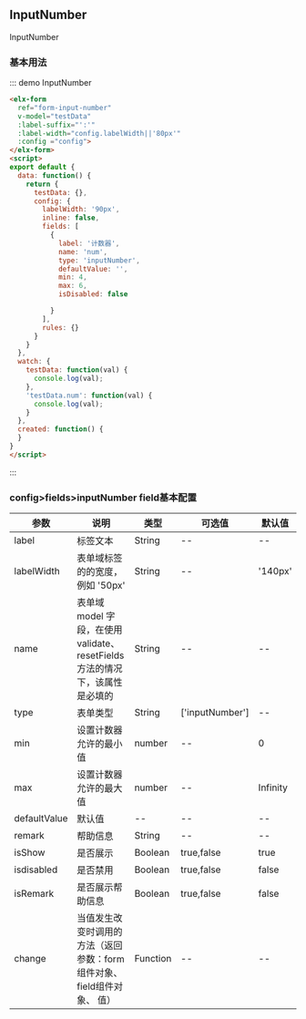 ## InputNumber

InputNumber

### 基本用法


::: demo InputNumber
```html
<elx-form
  ref="form-input-number"
  v-model="testData"
  :label-suffix="':'"
  :label-width="config.labelWidth||'80px'"
  :config ="config">
</elx-form>
<script>
export default {
  data: function() {
    return {
      testData: {},
      config: {
        labelWidth: '90px',
        inline: false,
        fields: [
          {
            label: '计数器',
            name: 'num',
            type: 'inputNumber',
            defaultValue: '',
            min: 4,
            max: 6,
            isDisabled: false

          }
        ],
        rules: {}
      }
    }
  },
  watch: {
    testData: function(val) {
      console.log(val);
    },
    'testData.num': function(val) {
      console.log(val);
    }
  },
  created: function() {
  }
}
</script>

```
:::

### config>fields>inputNumber field基本配置
| 参数      | 说明          | 类型      | 可选值                           | 默认值  |
|---------- |-------------- |---------- |--------------------------------  |-------- |
| label | 标签文本 | String | -- | -- |
| labelWidth | 表单域标签的的宽度，例如 '50px' | String | -- | '140px' |
| name | 表单域 model 字段，在使用 validate、resetFields 方法的情况下，该属性是必填的 | String | -- | -- |
| type | 表单类型 | String | ['inputNumber'] | -- |
| min | 设置计数器允许的最小值 | number | -- | 0 |
| max | 设置计数器允许的最大值 | number | -- | Infinity |
| defaultValue | 默认值 | -- | -- | -- |
| remark | 帮助信息 | String | -- | -- |
| isShow | 是否展示 | Boolean | true,false | true |
| isdisabled | 是否禁用 | Boolean | true,false | false |
| isRemark | 是否展示帮助信息 | Boolean | true,false | false |
| change | 当值发生改变时调用的方法（返回参数：form组件对象、 field组件对象、 值） | Function | -- | -- |



